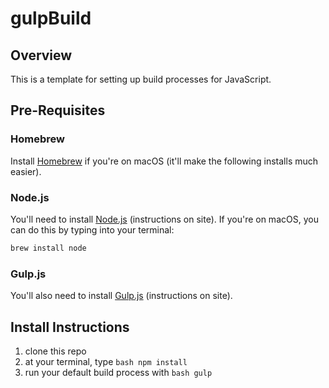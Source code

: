 # gulpBuild

## Overview

This is a template for setting up build processes for JavaScript.

## Pre-Requisites

### Homebrew

Install [Homebrew](https://brew.sh/) if you're on macOS (it'll make the following installs much easier).

### Node.js

You'll need to install [Node.js](https://nodejs.org/en/) (instructions on site). If you're on macOS, you can do this by typing into your terminal:

```bash
brew install node
```

### Gulp.js

You'll also need to install [Gulp.js](https://gulpjs.com/) (instructions on site).

## Install Instructions

1. clone this repo
2. at your terminal, type ```bash npm install ```
3. run your default build process with ```bash gulp ```